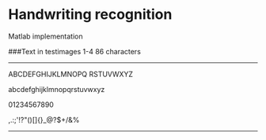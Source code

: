 # Handwriting recognition
Matlab implementation


###Text in testimages 1-4
86 characters
____________________

ABCDEFGHIJKLMNOPQ
RSTUVWXYZ

abcdefghijklmnopqrstuvwxyz

01234567890

,.:;'!?"()[]{}_@?$+\/&%

____________________
